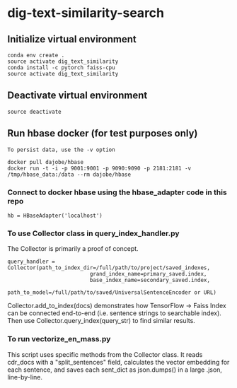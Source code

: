 # dig-text-similarity-search

## Initialize virtual environment
```
conda env create .
source activate dig_text_similarity
conda install -c pytorch faiss-cpu
source activate dig_text_similarity
```

## Deactivate virtual environment
```
source deactivate
```

## Run hbase docker (for test purposes only)
`To persist data, use the -v option`
```
docker pull dajobe/hbase
docker run -t -i -p 9001:9001 -p 9090:9090 -p 2181:2181 -v /tmp/hbase_data:/data --rm dajobe/hbase
```
### Connect to docker hbase using the hbase_adapter code in this repo
```
hb = HBaseAdapter('localhost')
```
### To use Collector class in query_index_handler.py
The Collector is primarily a proof of concept. 
```
query_handler = Collector(path_to_index_dir=/full/path/to/project/saved_indexes, 
                          grand_index_name=primary_saved.index, 
                          base_index_name=secondary_saved.index, 
                          path_to_model=/full/path/to/saved/UniversalSentenceEncoder or URL)
```
Collector.add_to_index(docs) demonstrates how 
TensorFlow -> Faiss Index can be connected end-to-end 
(i.e. sentence strings to searchable index). 
Then use Collector.query_index(query_str) to find similar results.


### To run vectorize_en_mass.py
This script uses specific methods from the Collector class. 
It reads cdr_docs with a "split_sentences" field, calculates the 
vector embedding for each sentence, and saves each sent_dict as 
json.dumps() in a large .json, line-by-line.
